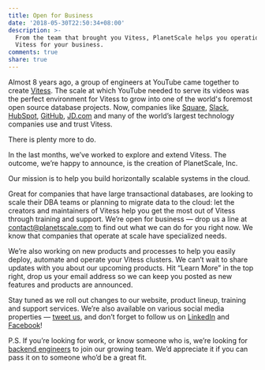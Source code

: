 ```yaml
---
title: Open for Business
date: '2018-05-30T22:50:34+08:00'
description: >-
  From the team that brought you Vitess, PlanetScale helps you operationalize
  Vitess for your business.
comments: true
share: true
---
```


Almost 8 years ago, a group of engineers at YouTube came together to create [Vitess](http://vitess.io). The scale at which YouTube needed to serve its videos was the perfect environment for Vitess to grow into one of the world's foremost open source database projects. Now, companies like [Square](https://squareup.com), [Slack](https://slack.com), [HubSpot](https://hubspot.com), [GitHub](https://github.com), [JD.com](http://jd.com) and many of the world’s largest technology companies use and trust Vitess.

There is plenty more to do.

In the last months, we’ve worked to explore and extend Vitess. The outcome, we’re happy to announce, is the creation of PlanetScale, Inc.

Our mission is to help you build horizontally scalable systems in the cloud.

Great for companies that have large transactional databases, are looking to scale their DBA teams or planning to migrate data to the cloud: let the creators and maintainers of Vitess help you get the most out of Vitess through training and support. We’re open for business — drop us a line at [contact@planetscale.com](mailto:contact@planetscale.com) to find out what we can do for you right now. We know that companies that operate at scale have specialized needs.

We’re also working on new products and processes to help you easily deploy, automate and operate your Vitess clusters. We can’t wait to share updates with you about our upcoming products. Hit “Learn More” in the top right, drop us your email address so we can keep you posted as new features and products are announced.

Stay tuned as we roll out changes to our website, product lineup, training and support services. We’re also available on various social media properties — [tweet us](https://twitter.com/planetscaledata), and don’t forget to follow us on [LinkedIn](https://www.linkedin.com/company/planetscale) and [Facebook](https://www.linkedin.com/company/planetscale)!

P.S. If you’re looking for work, or know someone who is, we’re looking for [backend engineers](http://planetscale.com/careers) to join our growing team. We’d appreciate it if you can pass it on to someone who’d be a great fit.
